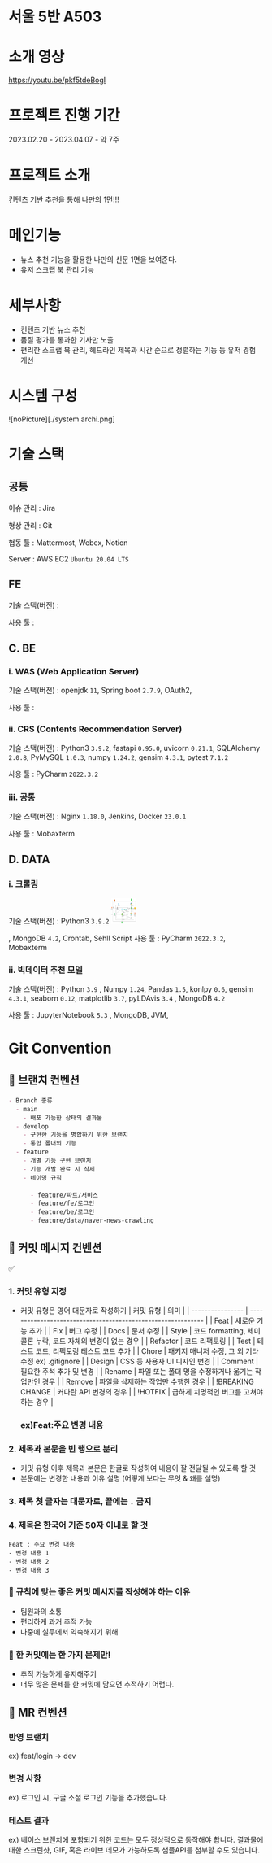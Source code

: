 # 서울 5반 A503

# 소개 영상

https://youtu.be/pkf5tdeBogI

# 프로젝트 진행 기간

2023.02.20 - 2023.04.07 - 약 7주

# 프로젝트 소개

컨텐츠 기반 추천을 통해 나만의 1면!!!

# 메인기능

- 뉴스 추천 기능을 활용한 나만의 신문 1면을 보여준다.
- 유저 스크랩 북 관리 기능

# 세부사항

- 컨텐츠 기반 뉴스 추천
- 품질 평가를 통과한 기사만 노출
- 편리한 스크랩 북 관리, 헤드라인 제목과 시간 순으로 정렬하는 기능 등 유저 경험 개선

# 시스템 구성

![noPicture][./system archi.png]

# 기술 스택

## 공통

이슈 관리 : Jira

형상 관리 : Git

협동 툴 : Mattermost, Webex, Notion

Server : AWS EC2 `Ubuntu 20.04 LTS`

## FE

기술 스택(버전) :

사용 툴 :

## C. BE

### i. WAS (Web Application Server)

기술 스택(버전) : openjdk `11`, Spring boot `2.7.9`, OAuth2,

사용 툴 :

### ii. CRS (Contents Recommendation Server)

기술 스택(버전) : Python3 `3.9.2`, fastapi `0.95.0`, uvicorn `0.21.1`, SQLAlchemy `2.0.8`, PyMySQL `1.0.3`, numpy `1.24.2`, gensim `4.3.1`, pytest `7.1.2`

사용 툴 : PyCharm `2022.3.2`

### iii. 공통

기술 스택(버전) : Nginx `1.18.0`, Jenkins, Docker `23.0.1`

사용 툴 : Mobaxterm

## D. DATA

### i. 크롤링

기술 스택(버전) : Python3 `3.9.2`
<img src="./picture/SystemArchi.png" width="50" height="50"/>

, MongoDB `4.2`, Crontab, Sehll Script
사용 툴 : PyCharm `2022.3.2`, Mobaxterm

### ii. 빅데이터 추천 모델

기술 스택(버전) : Python `3.9` , Numpy `1.24`, Pandas `1.5`, konlpy `0.6`, gensim `4.3.1`, seaborn `0.12`, matplotlib `3.7`, pyLDAvis `3.4` , MongoDB `4.2`

사용 툴 : JupyterNotebook `5.3` , MongoDB, JVM,

# Git Convention

## 🖤 브랜치 컨벤션

```markdown
- Branch 종류
  - main
    - 배포 가능한 상태의 결과물
  - develop
    - 구현한 기능을 병합하기 위한 브랜치
    - 통합 폴더의 기능
  - feature
    - 개별 기능 구현 브랜치
    - 기능 개발 완료 시 삭제
    - 네이밍 규칙

      - feature/파트/서비스
      - feature/fe/로그인
      - feature/be/로그인
      - feature/data/naver-news-crawling
```

## 🖤 커밋 메시지 컨벤션

<aside>
✅

### 1. 커밋 유형 지정

- 커밋 유형은 영어 대문자로 작성하기
  | 커밋 유형        | 의미                                                         |
  | ---------------- | ------------------------------------------------------------ |
  | Feat             | 새로운 기능 추가                                             |
  | Fix              | 버그 수정                                                    |
  | Docs             | 문서 수정                                                    |
  | Style            | 코드 formatting, 세미콜론 누락, 코드 자체의 변경이 없는 경우 |
  | Refactor         | 코드 리팩토링                                                |
  | Test             | 테스트 코드, 리팩토링 테스트 코드 추가                       |
  | Chore            | 패키지 매니저 수정, 그 외 기타 수정 ex) .gitignore           |
  | Design           | CSS 등 사용자 UI 디자인 변경                                 |
  | Comment          | 필요한 주석 추가 및 변경                                     |
  | Rename           | 파일 또는 폴더 명을 수정하거나 옮기는 작업만인 경우          |
  | Remove           | 파일을 삭제하는 작업만 수행한 경우                           |
  | !BREAKING CHANGE | 커다란 API 변경의 경우                                       |
  | !HOTFIX          | 급하게 치명적인 버그를 고쳐야 하는 경우                      |
  ### ex)Feat:주요 변경 내용

### 2. 제목과 본문을 빈 행으로 분리

- 커밋 유형 이후 제목과 본문은 한글로 작성하여 내용이 잘 전달될 수 있도록 할 것
- 본문에는 변경한 내용과 이유 설명 (어떻게 보다는 무엇 & 왜를 설명)

### 3. 제목 첫 글자는 대문자로, 끝에는 `.` 금지

### 4. 제목은 한국어 기준 50자 이내로 할 것

```
Feat : 주요 변경 내용
- 변경 내용 1
- 변경 내용 2
- 변경 내용 3
```

</aside>

### 🖤 규칙에 맞는 좋은 커밋 메시지를 작성해야 하는 이유

- 팀원과의 소통
- 편리하게 과거 추적 가능
- 나중에 실무에서 익숙해지기 위해

### 🖤 한 커밋에는 한 가지 문제만!

- 추적 가능하게 유지해주기
- 너무 많은 문제를 한 커밋에 담으면 추적하기 어렵다.

## 🖤 MR 컨벤션

### 반영 브랜치

ex) feat/login -> dev

### 변경 사항

ex) 로그인 시, 구글 소셜 로그인 기능을 추가했습니다.

### 테스트 결과

ex) 베이스 브랜치에 포함되기 위한 코드는 모두 정상적으로 동작해야 합니다. 결과물에 대한 스크린샷, GIF, 혹은 라이브 데모가 가능하도록 샘플API를 첨부할 수도 있습니다.
